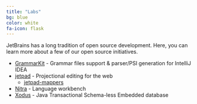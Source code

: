 ```yaml
---
title: "Labs"
bg: blue
color: white
fa-icon: flask
---
```


JetBrains has a long tradition of open source development. Here, you can learn more about a few of our open source initiatives.

* [GrammarKit](https://github.com/JetBrains/Grammar-Kit) - Grammar files support & parser/PSI generation for IntelliJ IDEA
* [jetpad](https://github.com/JetBrains/jetpad-projectional#jetbrains-jetpad-projectional-editing-framework) - Projectional editing for the web
    - [jetpad-mappers](https://github.com/JetBrains/jetpad-mapper/wiki/JetPad-Mappers)
* [Nitra](https://github.com/JetBrains/Nitra) - Language workbench
* [Xodus](http://jetbrains.github.io/xodus/) - Java Transactional Schema-less Embedded database